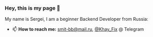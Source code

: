 ### Hey, this is my page 👋
My name is Sergei, I am a beginner Backend Developer from Russia:
- 📫 **How to reach me:** smit-bb@mail.ru,  [@Khay_Fix](https://t.me/Khay_Fix) @ Telegram
<!--
**KhayFix/KhayFix** is a ✨ _special_ ✨ repository because its `README.md` (this file) appears on your GitHub profile.

Here are some ideas to get you started:

- 🔭 I’m currently working on ...
- 🌱 I’m currently learning ...
- 👯 I’m looking to collaborate on ...
- 🤔 I’m looking for help with ...
- 💬 Ask me about ...
- 📫 How to reach me: ...
- 😄 Pronouns: ...
- ⚡ Fun fact: ...
-->
